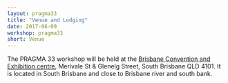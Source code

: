 ```yaml
---
layout: pragma33
title: "Venue and Lodging"
date: 2017-06-09
workshop: pragma33
short: Venue
---
```


The PRAGMA 33 workshop will be held at the [Brisbane Convention and Exhibition centre](https://www.bcec.com.au/), Merivale St & Glenelg Street, South Brisbane QLD 4101. It is located in South Brisbane and close to Brisbane river and south bank. 

